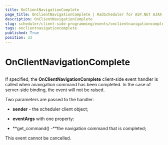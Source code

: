 ```yaml
---
title: OnClientNavigationComplete
page_title: OnClientNavigationComplete | RadScheduler for ASP.NET AJAX Documentation
description: OnClientNavigationComplete
slug: scheduler/client-side-programming/events/onclientnavigationcomplete
tags: onclientnavigationcomplete
published: True
position: 33
---
```


# OnClientNavigationComplete



## 

If specified, the **OnClientNavigationComplete** client-side event handler is called when anavigation command has been completed. In the case of server-side binding, the event will not be raised.

Two parameters are passed to the handler:

* **sender** - the scheduler client object;

* **eventArgs** with one property:

* **get_command() -**the navigation command that is completed;

This event cannot be cancelled.


